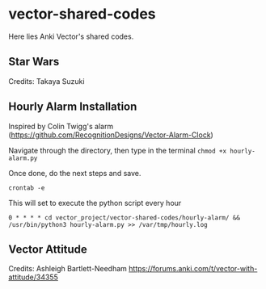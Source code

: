 # vector-shared-codes
Here lies Anki Vector's shared codes.


## Star Wars
Credits: Takaya Suzuki

## Hourly Alarm Installation
Inspired by Colin Twigg's alarm (https://github.com/RecognitionDesigns/Vector-Alarm-Clock)

Navigate through the directory, then type in the terminal
`chmod +x hourly-alarm.py`

Once done, do the next steps and save.
```
crontab -e
```
This will set to execute the python script every hour
```
0 * * * * cd vector_project/vector-shared-codes/hourly-alarm/ && /usr/bin/python3 hourly-alarm.py >> /var/tmp/hourly.log
```

## Vector Attitude
Credits: Ashleigh Bartlett-Needham
https://forums.anki.com/t/vector-with-attitude/34355

